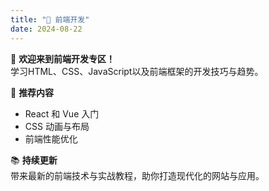 ```yaml
---
title: "🎨 前端开发"
date: 2024-08-22
---
```

👋 **欢迎来到前端开发专区！**  
学习HTML、CSS、JavaScript以及前端框架的开发技巧与趋势。

🎯 **推荐内容**  
- React 和 Vue 入门  
- CSS 动画与布局  
- 前端性能优化

📚 **持续更新**  
带来最新的前端技术与实战教程，助你打造现代化的网站与应用。

